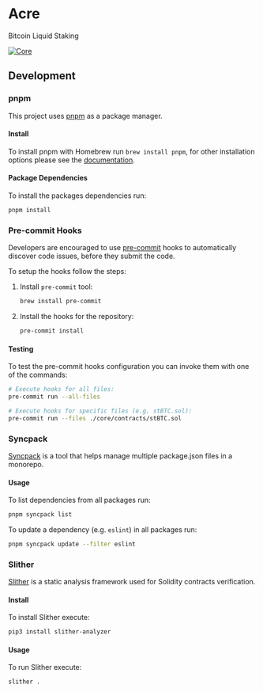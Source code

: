 # Acre

Bitcoin Liquid Staking

[![Core](https://github.com/thesis/acre/actions/workflows/core.yaml/badge.svg?branch=main&event=push)](https://github.com/thesis/acre/actions/workflows/core.yaml)

## Development

### pnpm

This project uses [pnpm](https://pnpm.io/) as a package manager.

#### Install

To install pnpm with Homebrew run `brew install pnpm`, for other installation options
please see the [documentation](https://pnpm.io/installation).

#### Package Dependencies

To install the packages dependencies run:

```sh
pnpm install
```

### Pre-commit Hooks

Developers are encouraged to use [pre-commit](https://pre-commit.com/) hooks to
automatically discover code issues, before they submit the code.

To setup the hooks follow the steps:

1. Install `pre-commit` tool:

   ```sh
   brew install pre-commit
   ```

2. Install the hooks for the repository:
   ```sh
   pre-commit install
   ```

#### Testing

To test the pre-commit hooks configuration you can invoke them with one of the
commands:

```sh
# Execute hooks for all files:
pre-commit run --all-files

# Execute hooks for specific files (e.g. stBTC.sol):
pre-commit run --files ./core/contracts/stBTC.sol
```

### Syncpack

[Syncpack](https://jamiemason.github.io/syncpack/) is a tool that helps manage
multiple package.json files in a monorepo.

#### Usage

To list dependencies from all packages run:

```sh
pnpm syncpack list
```

To update a dependency (e.g. `eslint`) in all packages run:

```sh
pnpm syncpack update --filter eslint
```

### Slither

[Slither](https://github.com/crytic/slither) is a static analysis framework used
for Solidity contracts verification.

#### Install

To install Slither execute:

```sh
pip3 install slither-analyzer
```

#### Usage

To run Slither execute:

```sh
slither .
```
